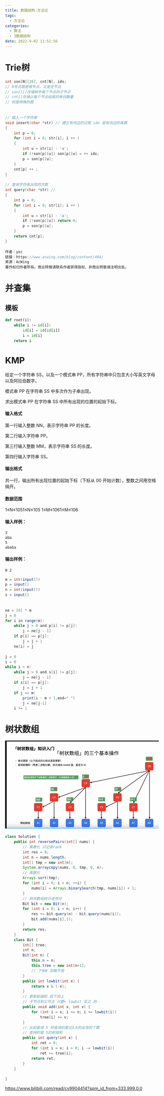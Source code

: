 ```yaml
---
title: 数据结构-方法论
tags:
  - 方法论
categories:
  - 算法
  - 3数据结构
date: 2022-9-02 11:51:56
---
```






# Trie树

```c++
int son[N][26], cnt[N], idx;
// 0号点既是根节点，又是空节点
// son[][]存储树中每个节点的子节点
// cnt[]存储以每个节点结尾的单词数量
// 树是特殊的图 


// 插入一个字符串
void insert(char *str) // 建立有向边的过程 idx 是有向边的条数
{
    int p = 0;
    for (int i = 0; str[i]; i ++ )
    {
        int u = str[i] - 'a';  
        if (!son[p][u]) son[p][u] = ++ idx;
        p = son[p][u];
    }
    cnt[p] ++ ;  
}

// 查询字符串出现的次数
int query(char *str) // 
{
    int p = 0;
    for (int i = 0; str[i]; i ++ )
    {
        int u = str[i] - 'a';
        if (!son[p][u]) return 0;
        p = son[p][u];
    }
    return cnt[p];
}

作者：yxc
链接：https://www.acwing.com/blog/content/404/
来源：AcWing
著作权归作者所有。商业转载请联系作者获得授权，非商业转载请注明出处。
```



# 并查集

## 模板

```python
def root(i):
    while i != id[i]:
        id[i] = id[id[i]]
        i = id[i]
    return i
```

# KMP

给定一个字符串 SS，以及一个模式串 PP，所有字符串中只包含大小写英文字母以及阿拉伯数字。

模式串 PP 在字符串 SS 中多次作为子串出现。

求出模式串 PP 在字符串 SS 中所有出现的位置的起始下标。

#### 输入格式

第一行输入整数 NN，表示字符串 PP 的长度。

第二行输入字符串 PP。

第三行输入整数 MM，表示字符串 SS 的长度。

第四行输入字符串 SS。

#### 输出格式

共一行，输出所有出现位置的起始下标（下标从 00 开始计数），整数之间用空格隔开。

#### 数据范围

1≤N≤1051≤N≤105
1≤M≤1061≤M≤106

#### 输入样例：

```
3
aba
5
ababa
```

#### 输出样例：

```
0 2
```

```java
m = int(input())
p = input()
n = int(input())
s = input()


ne = [0] * m
j = 0
for i in range(m):
    while j > 0 and p[i] != p[j]:
        j = ne[j - 1]
    if p[i] == p[j]:
        j = j + 1
    ne[i] = j

j = 0
i = 0
while i < n:
    while j > 0 and s[i] != p[j]:
        j = ne[j - 1]
    if s[i] == p[j]:
        j = j + 1
    if j == m:
        print(i - m + 1,end=" ")
        j = ne[j-1]
    i += 1
```

# 树状数组

![image-20220902174219708](../../../images/image-20220902174219708.png)

```java
class Solution {
    public int reversePairs(int[] nums) {
        // 离散化 只记录rank 
        int res = 0;
        int n = nums.length;
        int[] tmp = new int[n];
        System.arraycopy(nums, 0, tmp, 0, n);
        // 离散化
        Arrays.sort(tmp);
        for (int i = 0; i < n; ++i) {
            nums[i] = Arrays.binarySearch(tmp, nums[i]) + 1;
        }
        // 树状数组统计逆序对
        Bit bit = new Bit(n);
        for (int i = 0; i < n; i++) {
            res += bit.query(n) - bit.query(nums[i]);
            bit.add(nums[i],1);
        }
        return res;
    }
    class Bit {
        int[] tree;
        int n;
        Bit(int n) {
            this.n = n;
            this.tree = new int[n+1];
            // 下标0 忽略不用
        }
        public int lowbit(int x) {
            return x & (-x);
        }
        // 更新前缀和 自下向上
        // 子节点到父节点 只要+ lowbit 反之 则 -
        public void add(int x, int v) {
            for (int i = x; i <= n; i += lowbit(i))
                tree[i] += v;
        }
        // 比如查询 5 则查询的是比5大的出现的个数 
        // 查询的是 5的前缀和 
        public int query(int x) {
            int ret = 0;
            for (int i = x; i > 0; i -= lowbit(i)) 
                ret += tree[i];
            return ret;
        }
    }

}
```

https://www.bilibili.com/read/cv9904414?spm_id_from=333.999.0.0